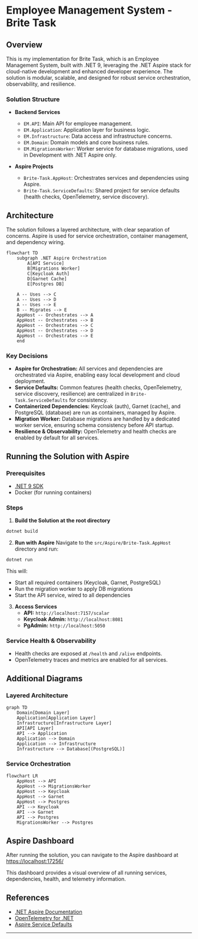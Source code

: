 # Employee Management System - Brite Task

## Overview

This is my implementation for Brite Task, which  is an Employee Management System, built with .NET 9, leveraging the .NET Aspire stack for cloud-native development and enhanced developer experience. The solution is modular, scalable, and designed for robust service orchestration, observability, and resilience.

### Solution Structure

- **Backend Services**
  - `EM.API`: Main API for employee management.
  - `EM.Application`: Application layer for business logic.
  - `EM.Infrastructure`: Data access and infrastructure concerns.
  - `EM.Domain`: Domain models and core business rules.
  - `EM.MigrationsWorker`: Worker service for database migrations, used in Development with .NET Aspire only.

- **Aspire Projects**
  - `Brite-Task.AppHost`: Orchestrates services and dependencies using Aspire.
  - `Brite-Task.ServiceDefaults`: Shared project for service defaults (health checks, OpenTelemetry, service discovery).

## Architecture

The solution follows a layered architecture, with clear separation of concerns. Aspire is used for service orchestration, container management, and dependency wiring.

```mermaid
flowchart TD
    subgraph .NET Aspire Orchestration
        A[API Service]
        B[Migrations Worker]
        C[Keycloak Auth]
        D[Garnet Cache]
        E[Postgres DB]

    A -- Uses --> C
    A -- Uses --> D
    A -- Uses --> E
    B -- Migrates --> E
    AppHost -- Orchestrates --> A
    AppHost -- Orchestrates --> B
    AppHost -- Orchestrates --> C
    AppHost -- Orchestrates --> D
    AppHost -- Orchestrates --> E
    end
```

### Key Decisions

- **Aspire for Orchestration:** All services and dependencies are orchestrated via Aspire, enabling easy local development and cloud deployment.
- **Service Defaults:** Common features (health checks, OpenTelemetry, service discovery, resilience) are centralized in `Brite-Task.ServiceDefaults` for consistency.
- **Containerized Dependencies:** Keycloak (auth), Garnet (cache), and PostgreSQL (database) are run as containers, managed by Aspire.
- **Migration Worker:** Database migrations are handled by a dedicated worker service, ensuring schema consistency before API startup.
- **Resilience & Observability:** OpenTelemetry and health checks are enabled by default for all services.

## Running the Solution with Aspire

### Prerequisites

- [.NET 9 SDK](https://dotnet.microsoft.com/download/dotnet/9.0)
- Docker (for running containers)

### Steps

1. **Build the Solution at the root directory**
```sh
dotnet build
```

2. **Run with Aspire**
   Navigate to the `src/Aspire/Brite-Task.AppHost` directory and run:
```sh
dotnet run
```
   This will:
   - Start all required containers (Keycloak, Garnet, PostgreSQL)
   - Run the migration worker to apply DB migrations
   - Start the API service, wired to all dependencies

3. **Access Services**
   - **API:** `http://localhost:7157/scalar`
   - **Keycloak Admin:** `http://localhost:8081`
   - **PgAdmin:** `http://localhost:5050`

### Service Health & Observability

- Health checks are exposed at `/health` and `/alive` endpoints.
- OpenTelemetry traces and metrics are enabled for all services.

## Additional Diagrams

### Layered Architecture

```mermaid
graph TD
    Domain[Domain Layer]
    Application[Application Layer]
    Infrastructure[Infrastructure Layer]
    API[API Layer]
    API --> Application
    Application --> Domain
    Application --> Infrastructure
    Infrastructure --> Database[(PostgreSQL)]
```

### Service Orchestration

```mermaid
flowchart LR
    AppHost --> API
    AppHost --> MigrationsWorker
    AppHost --> Keycloak
    AppHost --> Garnet
    AppHost --> Postgres
    API --> Keycloak
    API --> Garnet
    API --> Postgres
    MigrationsWorker --> Postgres
```

## Aspire Dashboard

After running the solution, you can navigate to the Aspire dashboard at [https://localhost:17256/](http://localhost:17256/)

This dashboard provides a visual overview of all running services, dependencies, health, and telemetry information.

## References

- [.NET Aspire Documentation](https://learn.microsoft.com/en-us/dotnet/aspire/)
- [OpenTelemetry for .NET](https://opentelemetry.io/docs/instrumentation/net/)
- [Aspire Service Defaults](https://aka.ms/dotnet/aspire/service-defaults)

---


